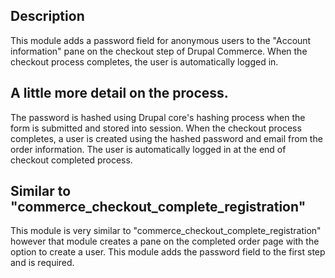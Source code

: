## Description

This module adds a password field for anonymous users to the "Account information" pane on the
checkout step of Drupal Commerce. When the checkout process completes, the user is automatically logged in.

## A little more detail on the process.

The password is hashed using Drupal core's hashing process when the form is submitted and stored into session.
When the checkout process completes, a user is created using the hashed password and email from the order information.
The user is automatically logged in at the end of checkout completed process.


## Similar to "commerce_checkout_complete_registration"

This module is very similar to "commerce_checkout_complete_registration" however that module creates a pane on
the completed order page with the option to create a user.
This module adds the password field to the first step and is required.
